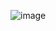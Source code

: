 ![image](https://github.com/No-Country/c16-126-n-react/assets/109558787/6232be74-c2a7-436c-be47-23054b1ca884)

